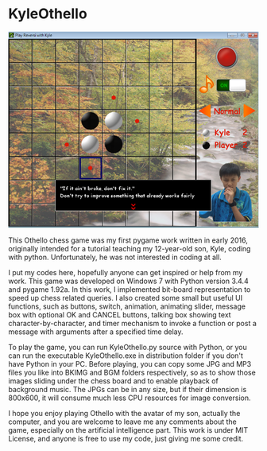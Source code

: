 # KyleOthello

![Screenshot - 800x600](/Screenshot.png)

This Othello chess game was my first pygame work written in early 2016, originally intended for a tutorial teaching my 12-year-old son, Kyle, coding with python. Unfortunately, he was not interested in coding at all. 

I put my codes here, hopefully anyone can get inspired or help from my work. This game was developed on Windows 7 with Python version 3.4.4 and pygame 1.92a. In this work, I implemented bit-board representation to speed up chess related queries. I also created some small but useful UI functions, such as buttons, switch, animation, animating slider, message box with optional OK and CANCEL buttons, talking box showing text character-by-character, and timer mechanism to invoke a function or post a message with arguments after a specified time delay.

To play the game, you can run KyleOthello.py source with Python, or you can run the executable KyleOthello.exe in distribution folder if you don't have Python in your PC. Before playing, you can copy some JPG and MP3 files you like into BKIMG and BGM folders respectively, so as to show those images sliding under the chess board and to enable playback of background music. The JPGs can be in any size, but if their dimension is 800x600, it will consume much less CPU resources for image conversion.

I hope you enjoy playing Othello with the avatar of my son, actually the computer, and you are welcome to leave me any comments about the game, especially on the artificial intelligence part. This work is under MIT License, and anyone is free to use my code, just giving me some credit. 
